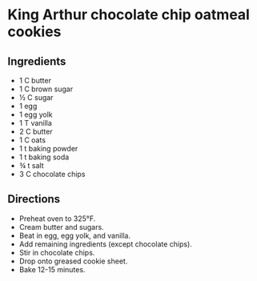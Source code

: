 # King Arthur chocolate chip oatmeal cookies

## Ingredients
- 1 C butter
- 1 C brown sugar
- &frac12; C sugar
- 1 egg
- 1 egg yolk
- 1 T vanilla
- 2 C butter
- 1 C oats
- 1 t baking powder
- 1 t baking soda
- &frac34; t salt
- 3 C chocolate chips

## Directions
- Preheat oven to 325&deg;F.
- Cream butter and sugars.
- Beat in egg, egg yolk, and vanilla.
- Add remaining ingredients (except chocolate chips).
- Stir in chocolate chips.
- Drop onto greased cookie sheet.
- Bake 12-15 minutes.

